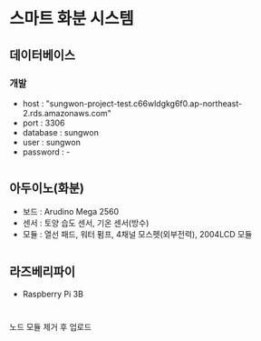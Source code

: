 # 스마트 화분 시스템

## 데이터베이스

### 개발
 - host : "sungwon-project-test.c66wldgkg6f0.ap-northeast-2.rds.amazonaws.com"
 - port : 3306
 - database : sungwon
 - user : sungwon
 - password : -

#
## 아두이노(화분)
- 보드 : Arudino Mega 2560
- 센서 : 토양 습도 센서, 기온 센서(방수)
- 모듈 : 열선 패드, 워터 펌프, 4채널 모스펫(외부전력), 2004LCD 모듈
#
## 라즈베리파이
- Raspberry Pi 3B
#
노드 모듈 제거 후 업로드